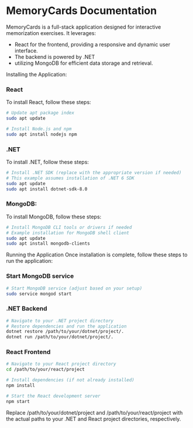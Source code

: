 # MemoryCards Documentation
MemoryCards is a full-stack application designed for interactive memorization exercises.
It leverages:
* React for the frontend, providing a responsive and dynamic user interface.
* The backend is powered by .NET
* utilizing MongoDB for efficient data storage and retrieval.




Installing the Application:

### React

To install React, follow these steps:

```bash
# Update apt package index
sudo apt update

# Install Node.js and npm
sudo apt install nodejs npm
```

### .NET 
To install .NET, follow these steps:

```bash
# Install .NET SDK (replace with the appropriate version if needed)
# This example assumes installation of .NET 6 SDK
sudo apt update
sudo apt install dotnet-sdk-8.0
```

### MongoDB:
To install MongoDB, follow these steps:

```bash
# Install MongoDB CLI tools or drivers if needed
# Example installation for MongoDB shell client
sudo apt update
sudo apt install mongodb-clients

```

Running the Application
Once installation is complete, follow these steps to run the application:

### Start MongoDB service
```bash 
# Start MongoDB service (adjust based on your setup)
sudo service mongod start
```

### .NET Backend
```bash 
# Navigate to your .NET project directory
# Restore dependencies and run the application
dotnet restore /path/to/your/dotnet/project/.
dotnet run /path/to/your/dotnet/project/.
```

### React Frontend
```bash
# Navigate to your React project directory
cd /path/to/your/react/project

# Install dependencies (if not already installed)
npm install

# Start the React development server
npm start

```

Replace /path/to/your/dotnet/project and /path/to/your/react/project with the actual paths to your .NET and React project directories, respectively.